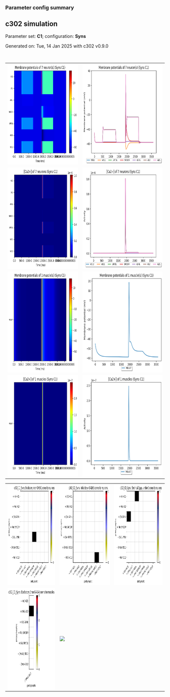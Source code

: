 ### Parameter config summary 
<h2>c302 simulation</h2>
<p>Parameter set: <b>C1</b>; configuration: <b>Syns</b></p>
<p>Generated on: Tue, 14 Jan 2025 with c302 v0.9.0</p><br/>
<table>

<tr>
  <td><a href="images/neurons_C1_Syns.png"><img alt=" " src="images/neurons_C1_Syns.png" height="320"/></a></td>
  <td><a href="images/traces_neuron_Syns_C1.png"><img alt=" " src="images/traces_neuron_Syns_C1.png" height="320"/></a></td>
</tr>

<tr>
  <td><a href="images/neuron_activity_C1_Syns.png"><img alt=" " src="images/neuron_activity_C1_Syns.png" height="320"/></a></td>
  <td><a href="images/traces_neuron_activity_Syns_C1.png"><img alt=" " src="images/traces_neuron_activity_Syns_C1.png" height="320"/></a></td>
</tr>

<tr>
  <td><a href="images/muscles_C1_Syns.png"><img alt=" " src="images/muscles_C1_Syns.png" height="320"/></a></td>
  <td><a href="images/traces_muscles_Syns_C1.png"><img alt=" " src="images/traces_muscles_Syns_C1.png" height="320"/></a></td>
</tr>

<tr>
  <td><a href="images/muscle_activity_C1_Syns.png"><img alt=" " src="images/muscle_activity_C1_Syns.png" height="320"/></a></td>
  <td><a href="images/traces_muscles_activity_Syns_C1.png"><img alt=" " src="images/traces_muscles_activity_Syns_C1.png" height="320"/></a></td>
</tr>
</table>
<table>

<tr><td><a href="images/c302_C1_Syns_exc_to_neurons.png"><img alt=" " src="images/c302_C1_Syns_exc_to_neurons.png" height="320"/></a></td>

  <td><a href="images/c302_C1_Syns_inh_to_neurons.png"><img alt=" " src="images/c302_C1_Syns_inh_to_neurons.png" height="320"/></a></td>

  <td><a href="images/c302_C1_Syns_elec_neurons_neurons.png"><img alt=" " src="images/c302_C1_Syns_elec_neurons_neurons.png" height="320"/></a></td></tr>

<tr><td><a href="images/c302_C1_Syns_exc_to_muscles.png"><img alt=" " src="images/c302_C1_Syns_exc_to_muscles.png" height="320"/></a></td>

  <td><a href="images/c302_C1_Syns_inh_to_muscles.png"><img alt=" " src="images/c302_C1_Syns_inh_to_muscles.png" height="320"/></a></td></tr>
</table>
